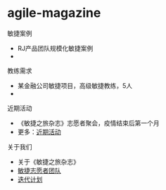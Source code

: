 # agile-magazine 

敏捷案例

- RJ产品团队规模化敏捷案例
- 


教练需求

- 某金融公司敏捷项目，高级敏捷教练，5人
- 

近期活动

- 《敏捷之旅杂志》志愿者聚会，疫情结束后第一个月
- 更多：[近期活动](/md/近期活动.md)

关于我们
- 关于《敏捷之旅杂志》
- [敏捷志愿者团队](/md/志愿者团队.md)
- [迭代计划](/md/迭代计划.md)

